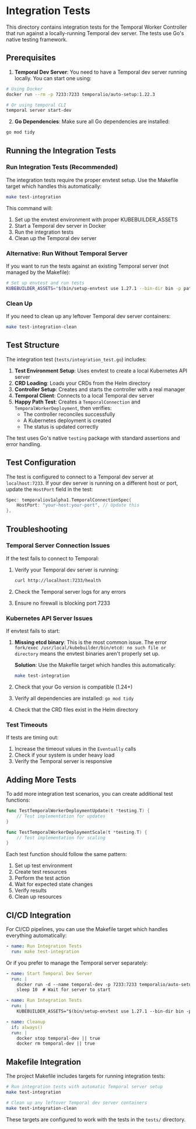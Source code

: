 # Integration Tests

This directory contains integration tests for the Temporal Worker Controller that run against a locally-running Temporal dev server. The tests use Go's native testing framework.

## Prerequisites

1. **Temporal Dev Server**: You need to have a Temporal dev server running locally. You can start one using:

```bash
# Using Docker
docker run --rm -p 7233:7233 temporalio/auto-setup:1.22.3

# Or using temporal CLI
temporal server start-dev
```

2. **Go Dependencies**: Make sure all Go dependencies are installed:

```bash
go mod tidy
```

## Running the Integration Tests

### Run Integration Tests (Recommended)

The integration tests require the proper envtest setup. Use the Makefile target which handles this automatically:

```bash
make test-integration
```

This command will:
1. Set up the envtest environment with proper KUBEBUILDER_ASSETS
2. Start a Temporal dev server in Docker
3. Run the integration tests
4. Clean up the Temporal dev server

### Alternative: Run Without Temporal Server

If you want to run the tests against an existing Temporal server (not managed by the Makefile):

```bash
# Set up envtest and run tests
KUBEBUILDER_ASSETS="$(bin/setup-envtest use 1.27.1 --bin-dir bin -p path)" go test -v ./tests -run TestIntegration
```

### Clean Up

If you need to clean up any leftover Temporal dev server containers:

```bash
make test-integration-clean
```

## Test Structure

The integration test (`tests/integration_test.go`) includes:

1. **Test Environment Setup**: Uses envtest to create a local Kubernetes API server
2. **CRD Loading**: Loads your CRDs from the Helm directory
3. **Controller Setup**: Creates and starts the controller with a real manager
4. **Temporal Client**: Connects to a local Temporal dev server
5. **Happy Path Test**: Creates a `TemporalConnection` and `TemporalWorkerDeployment`, then verifies:
   - The controller reconciles successfully
   - A Kubernetes deployment is created
   - The status is updated correctly

The test uses Go's native `testing` package with standard assertions and error handling.

## Test Configuration

The test is configured to connect to a Temporal dev server at `localhost:7233`. If your dev server is running on a different host or port, update the `HostPort` field in the test:

```go
Spec: temporaliov1alpha1.TemporalConnectionSpec{
    HostPort: "your-host:your-port", // Update this
},
```

## Troubleshooting

### Temporal Server Connection Issues

If the test fails to connect to Temporal:

1. Verify your Temporal dev server is running:
   ```bash
   curl http://localhost:7233/health
   ```

2. Check the Temporal server logs for any errors

3. Ensure no firewall is blocking port 7233

### Kubernetes API Server Issues

If envtest fails to start:

1. **Missing etcd binary**: This is the most common issue. The error `fork/exec /usr/local/kubebuilder/bin/etcd: no such file or directory` means the envtest binaries aren't properly set up.
   
   **Solution**: Use the Makefile target which handles this automatically:
   ```bash
   make test-integration
   ```

2. Check that your Go version is compatible (1.24+)
3. Verify all dependencies are installed: `go mod tidy`
4. Check that the CRD files exist in the Helm directory

### Test Timeouts

If tests are timing out:

1. Increase the timeout values in the `Eventually` calls
2. Check if your system is under heavy load
3. Verify the Temporal server is responsive

## Adding More Tests

To add more integration test scenarios, you can create additional test functions:

```go
func TestTemporalWorkerDeploymentUpdate(t *testing.T) {
    // Test implementation for updates
}

func TestTemporalWorkerDeploymentScale(t *testing.T) {
    // Test implementation for scaling
}
```

Each test function should follow the same pattern:
1. Set up test environment
2. Create test resources
3. Perform the test action
4. Wait for expected state changes
5. Verify results
6. Clean up resources

## CI/CD Integration

For CI/CD pipelines, you can use the Makefile target which handles everything automatically:

```yaml
- name: Run Integration Tests
  run: make test-integration
```

Or if you prefer to manage the Temporal server separately:

```yaml
- name: Start Temporal Dev Server
  run: |
    docker run -d --name temporal-dev -p 7233:7233 temporalio/auto-setup:1.22.3
    sleep 10  # Wait for server to start

- name: Run Integration Tests
  run: |
    KUBEBUILDER_ASSETS="$(bin/setup-envtest use 1.27.1 --bin-dir bin -p path)" go test -v ./tests -run TestIntegration

- name: Cleanup
  if: always()
  run: |
    docker stop temporal-dev || true
    docker rm temporal-dev || true
```

## Makefile Integration

The project Makefile includes targets for running integration tests:

```bash
# Run integration tests with automatic Temporal server setup
make test-integration

# Clean up any leftover Temporal dev server containers
make test-integration-clean
```

These targets are configured to work with the tests in the `tests/` directory. 